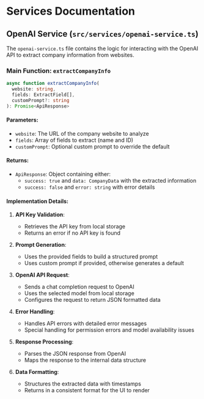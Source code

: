 
# Services Documentation

## OpenAI Service (`src/services/openai-service.ts`)

The `openai-service.ts` file contains the logic for interacting with the OpenAI API to extract company information from websites.

### Main Function: `extractCompanyInfo`

```typescript
async function extractCompanyInfo(
  website: string, 
  fields: ExtractField[],
  customPrompt?: string
): Promise<ApiResponse>
```

#### Parameters:
- `website`: The URL of the company website to analyze
- `fields`: Array of fields to extract (name and ID)
- `customPrompt`: Optional custom prompt to override the default

#### Returns:
- `ApiResponse`: Object containing either:
  - `success: true` and `data: CompanyData` with the extracted information
  - `success: false` and `error: string` with error details

#### Implementation Details:

1. **API Key Validation**:
   - Retrieves the API key from local storage
   - Returns an error if no API key is found

2. **Prompt Generation**:
   - Uses the provided fields to build a structured prompt
   - Uses custom prompt if provided, otherwise generates a default

3. **OpenAI API Request**:
   - Sends a chat completion request to OpenAI
   - Uses the selected model from local storage
   - Configures the request to return JSON formatted data

4. **Error Handling**:
   - Handles API errors with detailed error messages
   - Special handling for permission errors and model availability issues

5. **Response Processing**:
   - Parses the JSON response from OpenAI
   - Maps the response to the internal data structure

6. **Data Formatting**:
   - Structures the extracted data with timestamps
   - Returns in a consistent format for the UI to render
